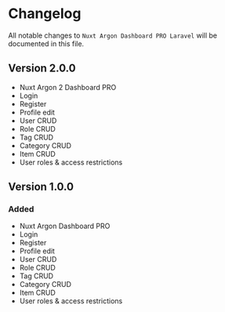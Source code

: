 # Changelog

All notable changes to `Nuxt Argon Dashboard PRO Laravel`  will be documented in this file.

## Version 2.0.0
- Nuxt Argon 2 Dashboard PRO
- Login
- Register
- Profile edit
- User CRUD
- Role CRUD
- Tag CRUD
- Category CRUD
- Item CRUD
- User roles & access restrictions

## Version 1.0.0

### Added
- Nuxt Argon Dashboard PRO
- Login
- Register
- Profile edit
- User CRUD
- Role CRUD
- Tag CRUD
- Category CRUD
- Item CRUD
- User roles & access restrictions

